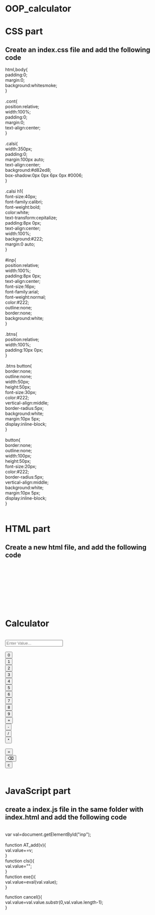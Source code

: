 # OOP_calculator

# CSS part
## Create an index.css file and add the following code
html,body{<br />
padding:0;<br />
margin:0;<br />
background:whitesmoke;<br />
}<br />
<br />
.cont{<br />
position:relative;<br />
width:100%;<br />
padding:0;<br />
margin:0;<br />
text-align:center;<br />
}<br />
<br />
.calsi{<br />
width:350px;<br />
padding:0;<br />
margin:100px auto;<br />
text-align:center;<br />
background:#d82ed8;<br />
box-shadow:0px 0px 6px 0px #0006;<br />
}<br />
<br />
.calsi h1{<br />
font-size:40px;<br />
font-family:calibri;<br />
font-weight:bold;<br />
color:white;<br />
text-transform:cepitalize;<br />
padding:8px 0px;<br />
text-align:center;<br />
width:100%;<br />
background:#222;<br />
margin:0 auto;<br />
}<br />
<br />
#inp{<br />
position:relative;<br />
width:100%;<br />
padding:8px 0px;<br />
text-align:center;<br />
font-size:16px;<br />
font-family:arial;<br />
font-weight:normal;<br />
color:#222;<br />
outline:none;<br />
border:none;<br />
background:white;<br />
}<br />
<br />
.btns{<br />
position:relative;<br />
width:100%;<br />
padding:10px 0px;<br />
}<br />
<br />
.btns button{<br />
border:none;<br />
outline:none;<br />
width:50px;<br />
height:50px;<br />
font-size:30px;<br />
color:#222;<br />
vertical-align:middle;<br />
border-radius:5px;<br />
background:white;<br />
margin:10px 5px;<br />
display:inline-block;<br />
}<br />
<br />
button{<br />
border:none;<br />
outline:none;<br />
width:100px;<br />
height:50px;<br />
font-size:20px;<br />
color:#222;<br />
border-radius:5px;<br />
vertical-align:middle;<br />
background:white;<br />
margin:10px 5px;<br />
display:inline-block;<br />
}<br />
<br />

# HTML part<br />
## Create a new html file, and add the following code<br />
<svg width="100" height="100" xmlns="http://www.w3.org/2000/svg">
<div class="cont"><br />
<div class="calsi"><br />
<h1>Calculator</h1><br />
<input type="text" id="inp" placeholder="Enter Value..." readonly=""><br />
<div class="btns"><br />
<button onclick="AT_add(1)">0</button><br />
<button onclick="AT_add(1)">1</button><br />
<button onclick="AT_add(2)">2</button><br />
<button onclick="AT_add(3)">3</button><br />
<button onclick="AT_add(4)">4</button><br />
<button onclick="AT_add(5)">5</button><br />
<button onclick="AT_add(6)">6</button><br />
<button onclick="AT_add(7)">7</button><br />
<button onclick="AT_add(8)">8</button><br />
<button onclick="AT_add(9)">9</button><br />
<button onclick="AT_add('+')">+</button><br />
<button onclick="AT_add('-')">-</button><br />
<button onclick="AT_add('/')">/</button><br />
<button onclick="AT_add('*')">*</button><br />
</div><br />
<button onclick="exe()">=</button><br />
<button onclick="cancel()">⌫</button><br />
<button onclick="cls()">c</button><br />
</div><br />
</svg>

# JavaScript part<br />
## create a index.js file in the same folder with index.html and add the following code<br />
<br />
var val=document.getElementById("inp");<br />
<br />
function AT_add(v){<br />
val.value+=v;<br />
}
<br />
function cls(){<br />
val.value="";<br />
}<br />
function exe(){<br />
val.value=eval(val.value);<br />
}<br />

function cancel(){<br />
val.value=val.value.substr(0,val.value.length-1);<br />
}
<br />
